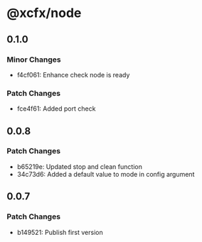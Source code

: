 # @xcfx/node

## 0.1.0

### Minor Changes

- f4cf061: Enhance check node is ready

### Patch Changes

- fce4f61: Added port check

## 0.0.8

### Patch Changes

- b65219e: Updated stop and clean function
- 34c73d6: Added a default value to mode in config argument

## 0.0.7

### Patch Changes

- b149521: Publish first version
